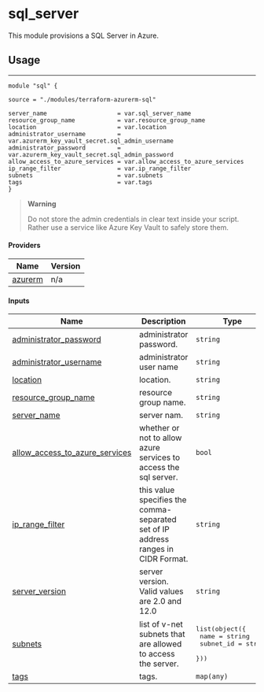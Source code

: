 <!-- BEGIN_TF_DOCS -->

# sql\_server

This module provisions a SQL Server in Azure.

## Usage

---

```hcl
module "sql" {

source = "./modules/terraform-azurerm-sql"

server_name                    = var.sql_server_name
resource_group_name            = var.resource_group_name
location                       = var.location
administrator_username         = var.azurerm_key_vault_secret.sql_admin_username
administrator_password         = var.azurerm_key_vault_secret.sql_admin_password
allow_access_to_azure_services = var.allow_access_to_azure_services
ip_range_filter                = var.ip_range_filter
subnets                        = var.subnets
tags                           = var.tags
}
```

> **Warning**
>
> Do not store the admin credentials in clear text inside your script. Rather use a service like Azure Key Vault to safely store them.

#### Providers

| Name | Version |
|------|---------|
| <a name="provider_azurerm"></a> [azurerm](#provider\_azurerm) | n/a |

#### Inputs

| Name | Description | Type | Default | Required |
|------|-------------|------|---------|:--------:|
| <a name="input_administrator_password"></a> [administrator\_password](#input\_administrator\_password) | administrator password. | `string` | n/a | yes |
| <a name="input_administrator_username"></a> [administrator\_username](#input\_administrator\_username) | administrator user name | `string` | n/a | yes |
| <a name="input_location"></a> [location](#input\_location) | location. | `string` | n/a | yes |
| <a name="input_resource_group_name"></a> [resource\_group\_name](#input\_resource\_group\_name) | resource group name. | `string` | n/a | yes |
| <a name="input_server_name"></a> [server\_name](#input\_server\_name) | server nam. | `string` | n/a | yes |
| <a name="input_allow_access_to_azure_services"></a> [allow\_access\_to\_azure\_services](#input\_allow\_access\_to\_azure\_services) | whether or not to allow azure services to access the sql server. | `bool` | `false` | no |
| <a name="input_ip_range_filter"></a> [ip\_range\_filter](#input\_ip\_range\_filter) | this value specifies the comma-separated set of IP address ranges in CIDR Format. | `string` | `""` | no |
| <a name="input_server_version"></a> [server\_version](#input\_server\_version) | server version. Valid values are 2.0 and 12.0 | `string` | `"12.0"` | no |
| <a name="input_subnets"></a> [subnets](#input\_subnets) | list of v-net subnets that are allowed to access the server. | <pre>list(object({<br>    name      = string<br>    subnet_id = string<br>  }))</pre> | `[]` | no |
| <a name="input_tags"></a> [tags](#input\_tags) | tags. | `map(any)` | `{}` | no |

<!-- END_TF_DOCS -->
